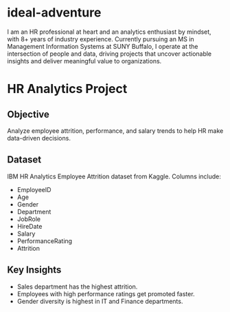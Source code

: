# ideal-adventure
I am an HR professional at heart and an analytics enthusiast by mindset, with 8+ years of industry experience. Currently pursuing an MS in Management Information Systems at SUNY Buffalo, I operate at the intersection of people and data, driving projects that uncover actionable insights and deliver meaningful value to organizations.

# HR Analytics Project

## Objective
Analyze employee attrition, performance, and salary trends to help HR make data-driven decisions.

## Dataset
IBM HR Analytics Employee Attrition dataset from Kaggle. Columns include:
- EmployeeID
- Age
- Gender
- Department
- JobRole
- HireDate
- Salary
- PerformanceRating
- Attrition

## Key Insights
- Sales department has the highest attrition.
- Employees with high performance ratings get promoted faster.
- Gender diversity is highest in IT and Finance departments.
